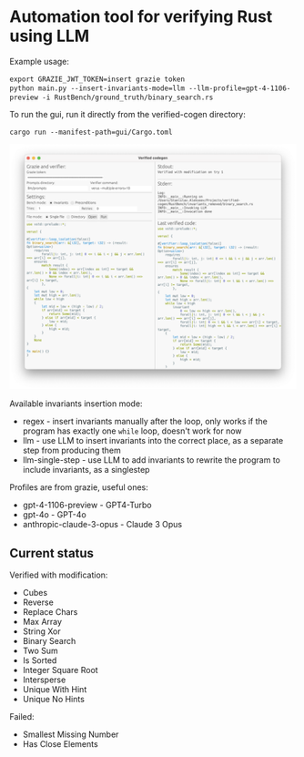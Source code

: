 # Automation tool for verifying Rust using LLM

Example usage:

```
export GRAZIE_JWT_TOKEN=insert grazie token
python main.py --insert-invariants-mode=llm --llm-profile=gpt-4-1106-preview -i RustBench/ground_truth/binary_search.rs
```

To run the gui, run it directly from the verified-cogen directory:

```
cargo run --manifest-path=gui/Cargo.toml
```

![Screenshot of GUI](screenshots/gui.png)

Available invariants insertion mode:

- regex - insert invariants manually after the loop, only works if the program has exactly one `while` loop, doesn't work for now
- llm - use LLM to insert invariants into the correct place, as a separate step from producing them
- llm-single-step - use LLM to add invariants to rewrite the program to include invariants, as a singlestep

Profiles are from grazie, useful ones:

- gpt-4-1106-preview - GPT4-Turbo
- gpt-4o - GPT-4o
- anthropic-claude-3-opus - Claude 3 Opus

## Current status

Verified with modification:

- Cubes
- Reverse
- Replace Chars
- Max Array
- String Xor
- Binary Search
- Two Sum
- Is Sorted
- Integer Square Root
- Intersperse
- Unique With Hint
- Unique No Hints

Failed:

- Smallest Missing Number
- Has Close Elements
